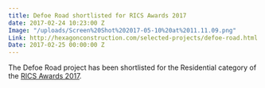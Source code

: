 ```yaml
---
title: Defoe Road shortlisted for RICS Awards 2017
date: 2017-02-24 10:23:00 Z
Image: "/uploads/Screen%20Shot%202017-05-10%20at%2011.11.09.png"
Link: http://hexagonconstruction.com/selected-projects/defoe-road.html
Date: 2017-02-25 00:00:00 Z
---
```


The Defoe Road project has been shortlisted for the Residential category of the [RICS Awards 2017](http://www.rics.org/uk/training-events/awards/rics-awards-london/).